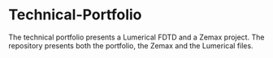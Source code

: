 # Technical-Portfolio
The technical portfolio presents a Lumerical FDTD and a Zemax project. The repository presents both the portfolio, the Zemax and the Lumerical files.
